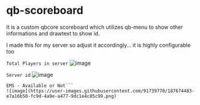 # qb-scoreboard

It is a custom qbcore scoreboard which utilizes qb-menu to show other informations and drawtext to show id.

I made this for my server so adjust it accordingly... it is highly configurable too



```Total Players in server```
![image](https://user-images.githubusercontent.com/91739770/187674504-1bb1519e-aa12-433f-9899-0f462bed685d.png)

```Server id```
![image](https://user-images.githubusercontent.com/91739770/187674417-642c3cd0-4021-4cf1-b0be-c563c787972d.png)


```Police - Available or Not
EMS - Available or Not```
![image](https://user-images.githubusercontent.com/91739770/187674483-e7a16b50-fc9d-4a9e-a477-9dc1e4c85c99.png)
